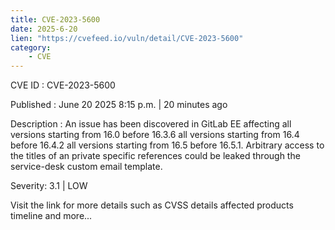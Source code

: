 ```yaml
---
title: CVE-2023-5600
date: 2025-6-20
lien: "https://cvefeed.io/vuln/detail/CVE-2023-5600"
category:
    - CVE
---
```


CVE ID : CVE-2023-5600

Published :  June 20
2025
8:15 p.m. | 20 minutes ago

Description : An issue has been discovered in GitLab EE affecting all versions starting from 16.0 before 16.3.6
all versions starting from 16.4 before 16.4.2
all versions starting from 16.5 before 16.5.1. Arbitrary access to the titles of an private specific references could be leaked through the service-desk custom email template.

Severity: 3.1 | LOW

Visit the link for more details
such as CVSS details
affected products
timeline
and more...
